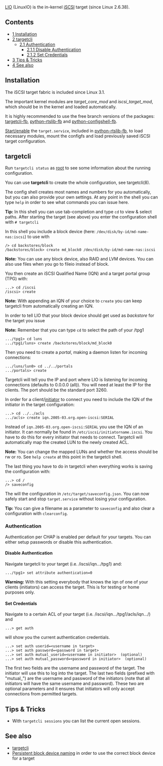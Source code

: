 [LIO](http://linux-iscsi.org/) (LinuxIO) is the in-kernel [iSCSI](/index.php/ISCSI "ISCSI") target (since Linux 2.6.38).

## Contents

*   [1 Installation](#Installation)
*   [2 targetcli](#targetcli)
    *   [2.1 Authentication](#Authentication)
        *   [2.1.1 Disable Authentication](#Disable_Authentication)
        *   [2.1.2 Set Credentials](#Set_Credentials)
*   [3 Tips & Tricks](#Tips_&_Tricks)
*   [4 See also](#See_also)

## Installation

The iSCSI target fabric is included since Linux 3.1.

The important kernel modules are *target_core_mod* and *iscsi_target_mod*, which should be in the kernel and loaded automatically.

It is highly recommended to use the free branch versions of the packages: [targetcli-fb](https://aur.archlinux.org/packages/targetcli-fb/), [python-rtslib-fb](https://aur.archlinux.org/packages/python-rtslib-fb/) and [python-configshell-fb](https://aur.archlinux.org/packages/python-configshell-fb/).

[Start/enable](/index.php/Start/enable "Start/enable") the `target.service`, included in [python-rtslib-fb](https://aur.archlinux.org/packages/python-rtslib-fb/), to load necessary modules, mount the configfs and load previously saved iSCSI target configuration.

## targetcli

Run `targetcli status` as [root](/index.php/Root_user "Root user") to see some information about the running configuration.

You can use **targetcli** to create the whole configuration, see targetcli(8).

The config shell creates most names and numbers for you automatically, but you can also provide your own settings. At any point in the shell you can type `help` in order to see what commands you can issue here.

**Tip:** In this shell you can use tab-completion and type `cd` to view & select paths.
After starting the target (see above) you enter the configuration shell with `# targetcli` 

In this shell you include a block device (here: `/dev/disk/by-id/md-name-nas:iscsi`) to use with

```
/> cd backstores/block
/backstores/block> create md_block0 /dev/disk/by-id/md-name-nas:iscsi

```

**Note:** You can use any block device, also RAID and LVM devices. You can also use files when you go to fileio instead of block.

You then create an iSCSI Qualified Name (IQN) and a target portal group (TPG) with:

```
...> cd /iscsi
/iscsi> create

```

**Note:** With appending an IQN of your choice to `create` you can keep targetcli from automatically creating an IQN.

In order to tell LIO that your block device should get used as *backstore* for the target you issue

**Note:** Remember that you can type `cd` to select the path of your <iqn>/tpg1

```
.../tpg1> cd luns
.../tpg1/luns> create /backstores/block/md_block0

```

Then you need to create a *portal*, making a daemon listen for incoming connections:

```
.../luns/lun0> cd ../../portals
.../portals> create

```

Targetcli will tell you the IP and port where LIO is listening for incoming connections (defaults to 0.0.0.0 (all)). You will need at least the IP for the clients. The port should be the standard port 3260.

In order for a client/[initiator](/index.php/ISCSI_Initiator "ISCSI Initiator") to connect you need to include the IQN of the initiator in the target configuration:

```
...> cd ../../acls
.../acls> create iqn.2005-03.org.open-iscsi:SERIAL

```

Instead of `iqn.2005-03.org.open-iscsi:SERIAL` you use the IQN of an initiator. It can normally be found in `/etc/iscsi/initiatorname.iscsi`. You have to do this for every initiator that needs to connect. Targetcli will automatically map the created LUN to the newly created ACL.

**Note:** You can change the mapped LUNs and whether the access should be rw or ro. See `help create` at this point in the targetcli shell.

The last thing you have to do in targetcli when everything works is saving the configuration with:

```
...> cd /
/> saveconfig

```

The will the configuration in `/etc/target/saveconfig.json`. You can now safely start and stop `target.service` without losing your configuration.

**Tip:** You can give a filename as a parameter to `saveconfig` and also clear a configuration with `clearconfig`.

### Authentication

Authentication per CHAP is enabled per default for your targets. You can either setup passwords or disable this authentication.

#### Disable Authentication

Navigate targetcli to your target (i.e. /iscsi/iqn.../tpg1) and:

```
.../tpg1> set attribute authentication=0

```

**Warning:** With this setting everybody that knows the iqn of one of your clients (initiators) can access the target. This is for testing or home purposes only.

#### Set Credentials

Navigate to a certain ACL of your target (i.e. /iscsi/iqn.../tpg1/acls/iqn.../) and

```
...> get auth

```

will show you the current authentication credentials.

```
...> set auth userid=<username in target>
...> set auth password=<password in target>
...> set auth mutual_userid=<username in initiator>  (optional)
...> set auth mutual_password=<password in initiator>  (optional)

```

The first two fields are the username and password of the target. The initiator will use this to log into the target. The last two fields (prefixed with "mutual_") are the username and password of the initiators (note that all initiators will have the same username and password). These two are optional parameters and it ensures that initiators will only accept connections from permitted targets.

## Tips & Tricks

*   With `targetcli sessions` you can list the current open sessions.

## See also

*   [targetcli](http://www.linux-iscsi.org/wiki/Targetcli)
*   [Persistent block device naming](/index.php/Persistent_block_device_naming "Persistent block device naming") in order to use the correct block device for a target